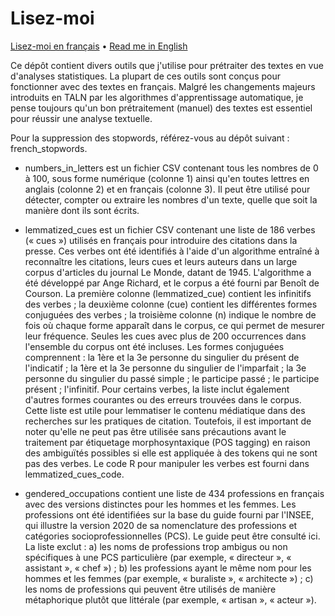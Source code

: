 # Lisez-moi

[Lisez-moi en français](LISEZMOI.md) • [Read me in English](README.md)

Ce dépôt contient divers outils que j'utilise pour prétraiter des textes en vue d'analyses statistiques. La plupart de ces outils sont conçus pour fonctionner avec des textes en français. Malgré les changements majeurs introduits en TALN par les algorithmes d'apprentissage automatique, je pense toujours qu'un bon prétraitement (manuel) des textes est essentiel pour réussir une analyse textuelle.

Pour la suppression des stopwords, référez-vous au dépôt suivant : french_stopwords.

- numbers_in_letters est un fichier CSV contenant tous les nombres de 0 à 100, sous forme numérique (colonne 1) ainsi qu'en toutes lettres en anglais (colonne 2) et en français (colonne 3). Il peut être utilisé pour détecter, compter ou extraire les nombres d'un texte, quelle que soit la manière dont ils sont écrits.

- lemmatized_cues est un fichier CSV contenant une liste de 186 verbes (« cues ») utilisés en français pour introduire des citations dans la presse. Ces verbes ont été identifiés à l'aide d'un algorithme entraîné à reconnaître les citations, leurs cues et leurs auteurs dans un large corpus d'articles du journal Le Monde, datant de 1945. L'algorithme a été développé par Ange Richard, et le corpus a été fourni par Benoît de Courson. La première colonne (lemmatized_cue) contient les infinitifs des verbes ; la deuxième colonne (cue) contient les différentes formes conjuguées des verbes ; la troisième colonne (n) indique le nombre de fois où chaque forme apparaît dans le corpus, ce qui permet de mesurer leur fréquence. Seules les cues avec plus de 200 occurrences dans l'ensemble du corpus ont été incluses. Les formes conjuguées comprennent : la 1ère et la 3e personne du singulier du présent de l'indicatif ; la 1ère et la 3e personne du singulier de l'imparfait ; la 3e personne du singulier du passé simple ; le participe passé ; le participe présent ; l'infinitif. Pour certains verbes, la liste inclut également d'autres formes courantes ou des erreurs trouvées dans le corpus. Cette liste est utile pour lemmatiser le contenu médiatique dans des recherches sur les pratiques de citation. Toutefois, il est important de noter qu'elle ne peut pas être utilisée sans précautions avant le traitement par étiquetage morphosyntaxique (POS tagging) en raison des ambiguïtés possibles si elle est appliquée à des tokens qui ne sont pas des verbes. Le code R pour manipuler les verbes est fourni dans lemmatized_cues_code.

- gendered_occupations contient une liste de 434 professions en français avec des versions distinctes pour les hommes et les femmes. Les professions ont été identifiées sur la base du guide fourni par l'INSEE, qui illustre la version 2020 de sa nomenclature des professions et catégories socioprofessionnelles (PCS). Le guide peut être consulté ici. La liste exclut : a) les noms de professions trop ambigus ou non spécifiques à une PCS particulière (par exemple, « directeur », « assistant », « chef ») ; b) les professions ayant le même nom pour les hommes et les femmes (par exemple, « buraliste », « architecte ») ; c) les noms de professions qui peuvent être utilisés de manière métaphorique plutôt que littérale (par exemple, « artisan », « acteur »).
